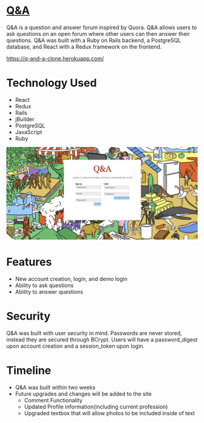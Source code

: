 # [Q&A](https://q-and-a-clone.herokuapp.com/)

Q&A is a question and answer forum inspired by Quora. Q&A allows users to ask questions on an open forum where other users can then answer their questions. Q&A was built with a Ruby on Rails backend, a PostgreSQL database, and React with a Redux framework on the frontend.

https://q-and-a-clone.herokuapp.com/

# Technology Used

- React
- Redux
- Rails
- jBuilder
- PostgreSQL
- JavaScript
- Ruby

![homepage](https://github.com/Camlgiles/Q-A/blob/master/readMe_images/homepage.png)


# Features

* New account creation, login, and demo login
* Ability to ask questions
* Ability to answer questions

# Security
 
Q&A was built with user security in mind. Passwords are never stored, instead they are secured through BCrypt. Users will have a password_digest upon account creation and a session_token upon login.


# Timeline

* Q&A was built within two weeks
* Future upgrades and changes will be added to the site
   * Comment Functionality
   * Updated Profile information(including current profession)
   * Upgraded textbox that will allow photos to be included inside of text


